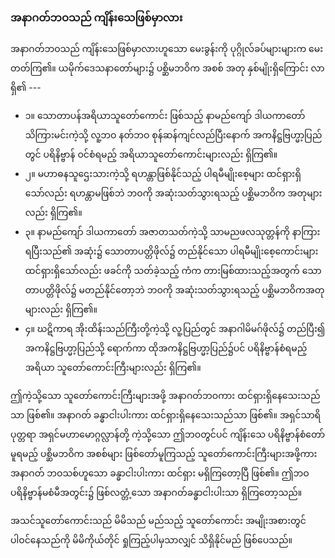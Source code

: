 ### အနာဂတ်ဘဝသည် ကျိန်းသေဖြစ်မှာလား

အနာဂတ်ဘဝသည် ကျိန်းသေဖြစ်မှာလားဟူသော မေးခွန်းကို ပုဂ္ဂိုလ်ခပ်များများက မေးတတ်ကြ၏။ ယမိုက်ဒေသနာတော်များ၌ ပစ္ဆိမဘဝိက အစစ် အတု နှစ်မျိုးရှိကြောင်း လာရှိ၏ ---

- ၁။ သောတာပန်အရိယာသူတော်ကောင်း ဖြစ်သည့် နာမည်ကျော် ဒါယကာတော် သိကြားမင်းကဲ့သို့ လူ့ဘဝ နတ်ဘဝ စုန်ဆန်ကျင်လည်ပြီးနောက် အကနိဋ္ဌဗြဟ္မာ့ပြည်တွင် ပရိနိဗ္ဗာန် ဝင်စံရမည့် အရိယာသူတော်ကောင်းများလည်း ရှိကြ၏။
- ၂။ မဟာဓနသူဌေးသားကဲ့သို့ ရဟန္တာဖြစ်နိုင်သည့် ပါရမီမျိုးစေ့များ ထင်ရှားရှိသော်လည်း ရဟန္တာမဖြစ်ဘဲ ဘဝကို အဆုံးသတ်သွားရသည့် ပစ္ဆိမဘဝိက အတုများလည်း ရှိကြ၏။
- ၃။ နာမည်ကျော် ဒါယကာတော် အဇာတသတ်ကဲ့သို့ သာမညဖလသုတ္တန်ကို နာကြားရပြီးသည်၏ အဆုံး၌ သောတာပတ္တိဖိုလ်၌ တည်နိုင်သော ပါရမီမျိုးစေ့ကောင်းများ ထင်ရှားရှိသော်လည်း ဖခင်ကို သတ်ခဲ့သည့် ကံက တားမြစ်ထားသည့်အတွက် သောတာပတ္တိဖိုလ်၌ မတည်နိုင်တော့ဘဲ ဘဝကို အဆုံးသတ်သွားရသည့် ပစ္ဆိမဘဝိကအတုများလည်း ရှိကြ၏။
- ၄။ ဃဋိကာရ အိုးထိန်းသည်ကြီးတို့ကဲ့သို့ လူ့ပြည်တွင် အနာဂါမိမဂ်ဖိုလ်၌ တည်ပြီး၍ အကနိဋ္ဌဗြဟ္မာ့ပြည်သို့ ရောက်ကာ ထိုအကနိဋ္ဌဗြဟ္မာ့ပြည်၌ပင် ပရိနိဗ္ဗာန်စံရမည့် အရိယာ သူတော်ကောင်းကြီးများလည်း ရှိကြ၏။

ဤကဲ့သို့သော သူတော်ကောင်းကြီးများအဖို့ အနာဂတ်ဘဝကား ထင်ရှားရှိနေသေးသည်သာ ဖြစ်၏။ 
အနာဂတ် ခန္ဓာငါးပါးကား ထင်ရှားရှိနေသေးသည်သာ ဖြစ်၏။ 
အရှင်သာရိပုတ္တရာ အရှင်မဟာမောဂ္ဂလ္လာန်တို့ ကဲ့သို့သော ဤဘဝတွင်ပင် ကျိန်းသေ ပရိနိဗ္ဗာန်စံတော်မူရမည့် ပစ္ဆိမဘဝိက အစစ်များ ဖြစ်တော်မူကြသည့် သူတော်ကောင်းကြီးများအဖို့ကား အနာဂတ် ဘဝသစ်ဟူသော ခန္ဓာငါးပါးကား ထင်ရှား မရှိကြတော့ပြီ ဖြစ်၏။ 
ဤဘဝ ပရိနိဗ္ဗာန်မစံမီအတွင်း၌ ဖြစ်လတ္တံ့သော အနာဂတ်ခန္ဓာငါးပါးသာ ရှိကြတော့သည်။

အသင်သူတော်ကောင်းသည် မိမိသည် မည်သည့် သူတော်ကောင်း အမျိုးအစားတွင် ပါဝင်နေသည်ကို မိမိကိုယ်တိုင် ရှုကြည့်ပါမှသာလျှင် သိရှိနိုင်မည် ဖြစ်ပေသည်။
